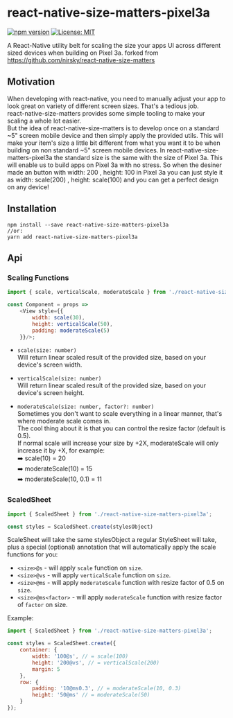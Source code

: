 # react-native-size-matters-pixel3a

[![npm version](https://badge.fury.io/js/react-native-size-matters-pixel3a.svg)](https://badge.fury.io/js/react-native-size-matters-pixel3a)
[![License: MIT](https://img.shields.io/badge/License-MIT-yellow.svg)](https://opensource.org/licenses/MIT)

A React-Native utility belt for scaling the size your apps UI across different sized devices when building on Pixel 3a.
forked from https://github.com/nirsky/react-native-size-matters

## Motivation
When developing with react-native, you need to manually adjust your app to look great on variety of different screen sizes. That's a tedious job.  
react-native-size-matters provides some simple tooling to make your scaling a whole lot easier.  
But the idea of react-native-size-matters is to develop once on a standard ~5" screen mobile device and then simply apply the provided utils. 
This will make your item's size a little bit different from what you want it to be when building on non standard ~5" screen mobile devices.
In react-native-size-matters-pixel3a the standard size is the same with the size of Pixel 3a.
This will enable us to build apps on Pixel 3a with no stress. 
So when the desiner made an button with width: 200 , height: 100 in Pixel 3a you can just style it as width: scale(200) , height: scale(100) and you can get a perfect design on any device!

## Installation
```
npm install --save react-native-size-matters-pixel3a
//or:
yarn add react-native-size-matters-pixel3a
```

## Api
### Scaling Functions
```js
import { scale, verticalScale, moderateScale } from './react-native-size-matters-pixel3a';

const Component = props =>
    <View style={{
        width: scale(30),
        height: verticalScale(50),
        padding: moderateScale(5)
    }}/>;
```


* `scale(size: number)`  
Will return linear scaled result of the provided size, based on your device's screen width.
* `verticalScale(size: number)`  
Will return linear scaled result of the provided size, based on your device's screen height.

* `moderateScale(size: number, factor?: number)`  
Sometimes you don't want to scale everything in a linear manner, that's where moderate scale comes in.  
The cool thing about it is that you can control the resize factor (default is 0.5).  
If normal scale will increase your size by +2X, moderateScale will only increase it by +X, for example:  
➡️ scale(10) = 20  
➡️ moderateScale(10) = 15  
➡️ moderateScale(10, 0.1) = 11  

### ScaledSheet
```js
import { ScaledSheet } from './react-native-size-matters-pixel3a';

const styles = ScaledSheet.create(stylesObject)
```

ScaleSheet will take the same stylesObject a regular StyleSheet will take, plus a special (optional) annotation that will automatically apply the scale functions for you:
* `<size>@s` - will apply `scale` function on `size`.
* `<size>@vs` - will apply `verticalScale` function on `size`.
* `<size>@ms` - will apply `moderateScale` function with resize factor of 0.5 on `size`.
* `<size>@ms<factor>` - will apply `moderateScale` function with resize factor of `factor` on size.

Example:
```js
import { ScaledSheet } from './react-native-size-matters-pixel3a';

const styles = ScaledSheet.create({
    container: {
        width: '100@s', // = scale(100)
        height: '200@vs', // = verticalScale(200)
        margin: 5
    },
    row: {
        padding: '10@ms0.3', // = moderateScale(10, 0.3)
        height: '50@ms' // = moderateScale(50)
    }
});
```
